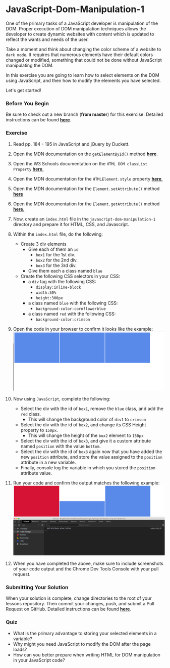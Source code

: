 # JavaScript-Dom-Manipulation-1

One of the primary tasks of a JavaScript developer is manipulation of the DOM. Proper execution of DOM manipulation techniques allows the developer to create dynamic websites with content which is updated to reflect the wants and needs of the user.

Take a moment and think about changing the color scheme of a website to `dark mode`. It requires that numerous elements have their default colors changed or modified, something that could not be done without JavaScript manipulating the DOM.

In this exercise you are going to learn how to select elements on the DOM using JavaScript, and then how to modify the elements you have selected.

Let's get started!

### Before You Begin

Be sure to check out a new branch (**from master**) for this exercise. Detailed instructions can be found [**here**](../../guides/before-each-exercise.md).

### Exercise

1. Read pp. 184 - 195 in JavaScript and jQuery by Duckett.
2. Open the MDN documentation on the `getElementById()` method [**here**.](https://developer.mozilla.org/en-US/docs/Web/API/Document/getElementById)
3. Open the W3 Schools documentation on the `HTML DOM classList Property` [**here**.](https://www.w3schools.com/jsref/prop_element_classlist.asp)
4. Open the MDN documentation for the `HTMLElement.style` property [**here**.](https://developer.mozilla.org/en-US/docs/Web/API/HTMLElement/style)
5. Open the MDN documentation for the `Element.setAttribute()` method [**here**](https://developer.mozilla.org/en-US/docs/Web/API/Element/setAttribute)
6. Open the MDN documentation for the `Element.getAttribute()` method [**here**.](https://developer.mozilla.org/en-US/docs/Web/API/Element/getAttribute)
7. Now, create an `index.html` file in the `javascript-dom-manipulation-1` directory and prepare it for HTML, CSS, and Javascript.
8. Within the `index.html` file, do the following:
    - Create 3 div elements
        - Give each of them an `id`
            - `box1` for the 1st div.
            - `box2` for the 2nd div.
            - `box3` for the 3rd div.
        - Give them each a class named `blue`
    - Create the following CSS selectors in your CSS:
        - a `div` tag with the following CSS:
            - `display:inline-block`
            - `width:30%`
            - `height:300px`
        - a class named `blue` with the following CSS:
            - `background-color:cornflowerblue`
        - a class named `red` with the following CSS:
            - `background-color:crimson`
9. Open the code in your browser to confirm it looks like the example:
    ![HTML and CSS Example](./images/html-css-example.png)

10. Now using `JavaScript`, complete the following:
    - Select the div with the id of `box1`, remove the `blue` class, and add the `red` class.
        - This will change the background color of `div1` to `crimson`
    - Select the div with the id of `box2`, and change its CSS Height property to `150px`.
        - This will change the height of the `box2` element to `150px`
    - Select the div with the id of `box3`, and give it a custom attribute named `position` with the value `bottom`.
    - Select the div with the id of `box3` again now that you have added the new `position` attribute, and store the value assigned to the `position` attribute in a new variable.
    - Finally, console log the variable in which you stored the `position` attribute value.
11. Run your code and confirm the output matches the following example:
    ![Dom Update Example](./images/dom-updated-example.png)

12. When you have completed the above, make sure to include screenshots of your code output and the Chrome Dev Tools Console with your pull request.



### Submitting Your Solution

When your solution is complete, change directories to the root of your lessons repository. Then commit your changes, push, and submit a Pull Request on GitHub. Detailed instructions can be found [**here**](../../guides/after-each-exercise.md).

### Quiz

- What is the primary advantage to storing your selected elements in a variable?
- Why might you need JavaScript to modify the DOM after the page loads?
- How can you better prepare when writing HTML for DOM manipulation in your JavaScript code?
